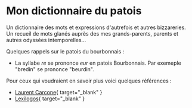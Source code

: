 # Mon dictionnaire du patois

Un dictionnaire des mots et expressions d'autrefois et autres bizzareries. Un recueil de mots glanés auprès des mes grands-parents, parents et autres odyssées intemporelles...

Quelques rappels sur le patois du bourbonnais :

* La syllabe _re_ se prononce _eur_ en patois Bourbonnais. Par exemeple "bredin" se prononce "beurdin".

Pour ceux qui voudraient en savoir plus voici quelques références :

* [Laurent Carcone](https://zerotrois.fr/baignereau/bourbonnais/patois){ target="_blank" }
* [Lexilogos](https://www.lexilogos.com/bourbonnais_dictionnaire.htm){ target="_blank" }
